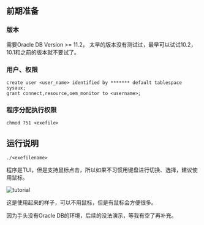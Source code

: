 ## 前期准备

### 版本
需要Oracle DB Version >= 11.2， 太早的版本没有测试过，最早可以试试10.2， 10.1和之前的版本就不要试了。

### 用户、权限

```
create user <user_name> identified by ******* default tablespace sysaux;
grant connect,resource,oem_monitor to <username>;

```

### 程序分配执行权限

```
chmod 751 <exefile>
```

## 运行说明

```
./<exefilename>
```

程序是TUI，但是支持鼠标点击，所以如果不习惯用键盘进行切换、选择，建议使用鼠标。

![tutorial](./render1741767850341.gif)

这是使用起来的样子，可以不用鼠标，但是有鼠标会方便很多。

因为手头没有Oracle DB的环境，后续的没法演示，等我有空了再补充。